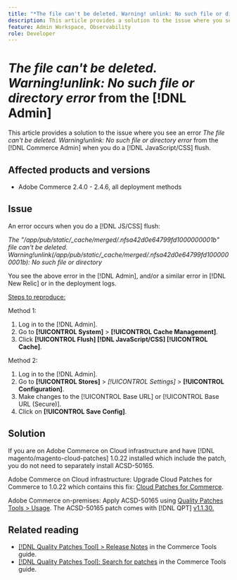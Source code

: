 ```yaml
---
title: "*The file can't be deleted. Warning! unlink: No such file or directory error* from the [!DNL Admin]"
description: This article provides a solution to the issue where you see an error *The file can't be deleted. Warning!unlink No such file or directory error* from the [!DNL Admin] when you do a [!DNL Javascript/CSS] flush.
feature: Admin Workspace, Observability
role: Developer
---
```


# *The file can't be deleted. Warning!unlink: No such file or directory error* from the [!DNL Admin]

This article provides a solution to the issue where you see an error *The file can't be deleted. Warning!unlink: No such file or directory error* from the [!DNL Commerce Admin] when you do a [!DNL JavaScript/CSS] flush.

## Affected products and versions

* Adobe Commerce 2.4.0 - 2.4.6, all deployment methods

## Issue

An error occurs when you do a [!DNL JS/CSS] flush:

*The "/app/pub/static/_cache/merged/.nfsa42d0e64799fd1000000001b" file can't be deleted. Warning!unlink(/app/pub/static/_cache/merged/.nfsa42d0e64799fd1000000001b): No such file or directory*

You see the above error in the [!DNL Admin], and/or a similar error in [!DNL New Relic] or in the deployment logs.

<u>Steps to reproduce:</u>

Method 1:

1. Log in to the [!DNL Admin].
1. Go to **[!UICONTROL System]** > **[!UICONTROL Cache Management]**.
1. Click **[!UICONTROL Flush] [!DNL JavaScript/CSS] [!UICONTROL Cache]**.

Method 2:

1. Log in to the [!DNL Admin].
1. Go to **[!UICONTROL Stores]** > *[!UICONTROL Settings]* > **[!UICONTROL Configuration]**.
1. Make changes to the [!UICONTROL Base URL] or [!UICONTROL Base URL (Secure)].
1. Click on **[!UICONTROL Save Config]**.

## Solution

If you are on Adobe Commerce on Cloud infrastructure and have [!DNL magento/magento-cloud-patches] 1.0.22 installed which include the patch, you do not need to separately install ACSD-50165.

Adobe Commerce on Cloud infrastructure: Upgrade Cloud Patches for Commerce to 1.0.22 which contains this fix: [Cloud Patches for Commerce](/docs/commerce-cloud-service/user-guide/release-notes/cloud-patches.html).

Adobe Commerce on-premises: Apply ACSD-50165 using [Quality Patches Tools > Usage](/docs/commerce-operations/tools/quality-patches-tool/usage.html). The ACSD-50165 patch comes with [!DNL QPT] [v1.1.30.](/docs/commerce-operations/tools/quality-patches-tool/release-notes.html#v1-1-30)

## Related reading

* [[!DNL Quality Patches Tool] > Release Notes](/docs/commerce-operations/tools/quality-patches-tool/release-notes.html) in the Commerce Tools guide.
* [[!DNL Quality Patches Tool]: Search for patches](https://experienceleague.adobe.com/tools/commerce-quality-patches/index.html) in the Commerce Tools guide.
